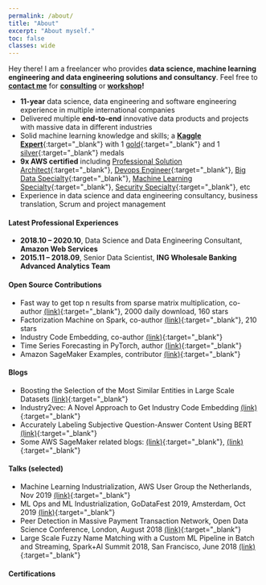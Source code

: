 ```yaml
---
permalink: /about/
title: "About"
excerpt: "About myself."
toc: false
classes: wide
---
```


Hey there! I am a freelancer who provides **data science, machine learning engineering and data engineering solutions and consultancy**. Feel free to **[contact me](mailto:info@sun-analytics.nl)** for **[consulting](/consulting/)** or **[workshop](/workshops/)!**

- **11-year** data science, data engineering and software engineering experience in multiple international companies
- Delivered multiple **end-to-end** innovative data products and projects with massive data in different industries
- Solid machine learning knowledge and skills; a [**Kaggle Expert**](https://www.kaggle.com/zhesun){:target="_blank"} with 1 [gold](https://www.kaggle.com/c/google-quest-challenge){:target="_blank"} and 1 [silver](https://www.kaggle.com/c/GiveMeSomeCredit){:target="_blank"} medals
- **9x AWS certified** including [Professional Solution Architect](https://www.youracclaim.com/badges/9e4a25fa-76cf-4793-8bff-bf66515d93fc/public_url){:target="_blank"}, [Devops Engineer](https://www.youracclaim.com/badges/013142e6-512d-4362-bb97-93a849f2cd9f/public_url){:target="_blank"}, [Big Data Specialty](https://www.youracclaim.com/badges/1ae314b9-b053-4fad-9894-6893b05f6feb/public_url){:target="_blank"}, [Machine Learning Specialty](https://www.youracclaim.com/badges/c2633ec6-be4d-43b6-8ae4-2f8f8fe98344/public_url){:target="_blank"}, [Security Specialty](https://www.youracclaim.com/badges/5037f963-d4ba-4752-bd2b-8d8a189ee434/public_url){:target="_blank"}, etc
- Experience in data science and data engineering consultancy, business translation, Scrum and project management

#### Latest Professional Experiences
- **2018.10 – 2020.10**, Data Science and Data Engineering Consultant, **Amazon Web Services**
- **2015.11 – 2018.09**, Senior Data Scientist, **ING Wholesale Banking Advanced Analytics Team**

#### Open Source Contributions
- Fast way to get top n results from sparse matrix multiplication, co-author [(link)](https://github.com/ing-bank/sparse_dot_topn){:target="_blank"}, 2000 daily download, 160 stars
- Factorization Machine on Spark, co-author [(link)](https://github.com/blebreton/spark-FM-parallelSGD){:target="_blank"}, 210 stars
- Industry Code Embedding, co-author [(link)](https://github.com/ing-bank/industry2vec/){:target="_blank"}
- Time Series Forecasting in PyTorch, author [(link)](https://github.com/ymwdalex/pytorch-time-series-forcasting){:target="_blank"}
- Amazon SageMaker Examples, contributor [(link)](https://github.com/awslabs/amazon-sagemaker-examples){:target="_blank"}

#### Blogs
- Boosting the Selection of the Most Similar Entities in Large Scale Datasets [(link)](https://medium.com/@ingwbaa/https-medium-com-ingwbaa-boosting-selection-of-the-most-similar-entities-in-large-scale-datasets-450b3242e618){:target="_blank"} 
- Industry2vec: A Novel Approach to Get Industry Code Embedding [(link)](https://medium.com/wbaa/industry2vec-an-implementation-for-industry-code-vector-representation-68ec5f5de9a4){:target="_blank"}
- Accurately Labeling Subjective Question-Answer Content Using BERT [(link)](https://towardsdatascience.com/accurately-labeling-subjective-question-answer-content-using-bert-bffe7c6e7c4){:target="_blank"}
- Some AWS SageMaker related blogs: [(link)](https://towardsdatascience.com/using-tensorboard-in-an-amazon-sagemaker-pytorch-training-job-a-step-by-step-tutorial-19b2b9eb4d1c){:target="_blank"}, [(link)](https://towardsdatascience.com/trigger-pre-built-framework-training-job-via-amazon-sagemaker-api-df707e69302d){:target="_blank"}

#### Talks (selected)
- Machine Learning Industrialization, AWS User Group the Netherlands, Nov 2019 [(link)](https://www.meetup.com/aws-ams/events/265590864/){:target="_blank"}
- ML Ops and ML Industrialization, GoDataFest 2019, Amsterdam, Oct 2019 [(link)](https://www.eventbrite.com/e/godatafest-amazon-web-services-tickets-73932031697?utm_campaign=GoDataFest&utm_source=hs_email&utm_medium=email&_hsenc=p2ANqtz-99Tbti9J57Cd93giZ_WFR7c8TS0cKjrp7k0svOLU5UUzm5xRuBUh6oTTsqEIvGLry5c_3V#){:target="_blank"}
- Peer Detection in Massive Payment Transaction Network, Open Data Science Conference, London, August 2018 [(link)](https://odsc.com/speakers/peer-detection-with-massive-payment-transaction-network/){:target="_blank"}
- Large Scale Fuzzy Name Matching with a Custom ML Pipeline in Batch and Streaming, Spark+AI Summit 2018, San Francisco, June 2018 [(link)](https://databricks.com/session/large-scale-fuzzy-name-matching-with-a-custom-ml-pipeline-in-batch-and-streaming){:target="_blank"}

#### Certifications
<div data-iframe-width="150" data-iframe-height="270" data-share-badge-id="9e4a25fa-76cf-4793-8bff-bf66515d93fc" data-share-badge-host="https://www.youracclaim.com"></div><script type="text/javascript" async src="//cdn.youracclaim.com/assets/utilities/embed.js"></script>
<div data-iframe-width="150" data-iframe-height="270" data-share-badge-id="013142e6-512d-4362-bb97-93a849f2cd9f" data-share-badge-host="https://www.youracclaim.com"></div><script type="text/javascript" async src="//cdn.youracclaim.com/assets/utilities/embed.js"></script>
<div data-iframe-width="150" data-iframe-height="270" data-share-badge-id="c2633ec6-be4d-43b6-8ae4-2f8f8fe98344" data-share-badge-host="https://www.youracclaim.com"></div><script type="text/javascript" async src="//cdn.youracclaim.com/assets/utilities/embed.js"></script>
<div data-iframe-width="150" data-iframe-height="270" data-share-badge-id="1ae314b9-b053-4fad-9894-6893b05f6feb" data-share-badge-host="https://www.youracclaim.com"></div><script type="text/javascript" async src="//cdn.youracclaim.com/assets/utilities/embed.js"></script>
<div data-iframe-width="150" data-iframe-height="270" data-share-badge-id="5037f963-d4ba-4752-bd2b-8d8a189ee434" data-share-badge-host="https://www.youracclaim.com"></div><script type="text/javascript" async src="//cdn.youracclaim.com/assets/utilities/embed.js"></script>
<div data-iframe-width="150" data-iframe-height="270" data-share-badge-id="5d2cad46-e2bb-4f27-bbef-bab306cc0a12" data-share-badge-host="https://www.youracclaim.com"></div><script type="text/javascript" async src="//cdn.youracclaim.com/assets/utilities/embed.js"></script>
<div data-iframe-width="150" data-iframe-height="270" data-share-badge-id="cbcaa4d9-9604-4dc9-800f-3585ba0882e7" data-share-badge-host="https://www.youracclaim.com"></div><script type="text/javascript" async src="//cdn.youracclaim.com/assets/utilities/embed.js"></script>
<div data-iframe-width="150" data-iframe-height="270" data-share-badge-id="cb080319-eaac-4517-bf3d-c0bc12738736" data-share-badge-host="https://www.youracclaim.com"></div><script type="text/javascript" async src="//cdn.youracclaim.com/assets/utilities/embed.js"></script>